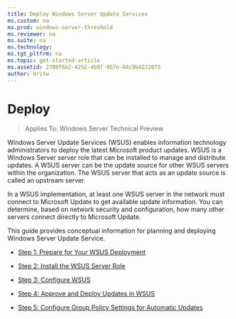 ```yaml
---
title: Deploy Windows Server Update Services
ms.custom: na
ms.prod: windows-server-threshold
ms.reviewer: na
ms.suite: na
ms.technology:
ms.tgt_pltfrm: na
ms.topic: get-started-article
ms.assetid: 2708f6b2-4252-4b8f-9b7e-84c9b4222075
author: britw
---
```

# Deploy

>Applies To: Windows Server Technical Preview

Windows Server Update Services (WSUS) enables information technology administrators to deploy the latest Microsoft product updates. WSUS is a Windows Server server role that can be installed to manage and distribute updates. A WSUS server can be the update source for other WSUS servers within the organization. The WSUS server that acts as an update source is called an upstream server.  

In a WSUS implementation, at least one WSUS server in the network must connect to Microsoft Update to get available update information. You can determine, based on network security and configuration, how many other servers connect directly to Microsoft Update.  

This guide provides conceptual information for planning and deploying Windows Server Update Service.  

-   [Step 1: Prepare for Your WSUS Deployment](Step-1--Prepare-for-Your-WSUS-Deployment.md)  

-   [Step 2: Install the WSUS Server Role](Step-2--Install-the-WSUS-Server-Role.md)  

-   [Step 3: Configure WSUS](Step-3--Configure-WSUS.md)  

-   [Step 4: Approve and Deploy Updates in WSUS](Step-4--Approve-and-Deploy-Updates-in-WSUS.md)  

-   [Step 5: Configure Group Policy Settings for Automatic Updates](Step-5--Configure-Group-Policy-Settings-for-Automatic-Updates.md)  
